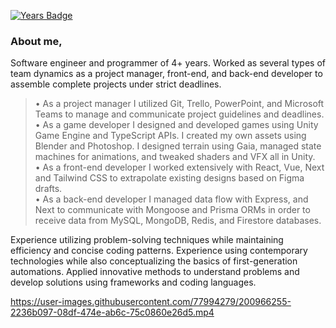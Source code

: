 [![Years Badge](https://badges.strrl.dev/years/xTye)](https://badges.strrl.dev)


### About me,
Software engineer and programmer of 4+ years. Worked as several types of team dynamics as a project manager, front-end, and back-end developer to assemble complete projects under strict deadlines.

> • As a project manager I utilized Git, Trello, PowerPoint, and Microsoft Teams to manage and communicate project guidelines and deadlines.  
> • As a game developer I designed and developed games using Unity Game Engine and TypeScript APIs. I created my own assets using Blender and Photoshop. I designed terrain using Gaia, managed state machines for animations, and tweaked shaders and VFX all in Unity.  
> • As a front-end developer I worked extensively with React, Vue, Next and Tailwind CSS to extrapolate existing designs based on Figma drafts.  
> • As a back-end developer I managed data flow with Express, and Next to communicate with Mongoose and Prisma ORMs in order to receive data from MySQL, MongoDB, Redis, and Firestore databases.  

Experience utilizing problem-solving techniques while maintaining efficiency and concise coding patterns. Experience using contemporary technologies while also conceptualizing the basics of first-generation automations. Applied innovative methods to understand problems and develop solutions using frameworks and coding languages.

https://user-images.githubusercontent.com/77994279/200966255-2236b097-08df-474e-ab6c-75c0860e26d5.mp4
